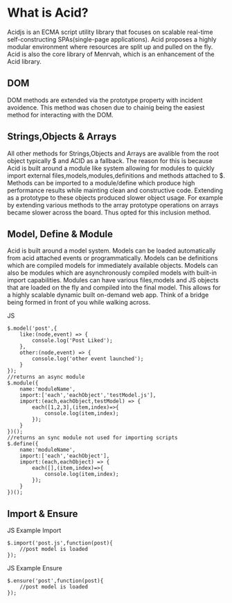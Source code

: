 What is Acid?
=======
Acidjs is an ECMA script utility library that focuses on scalable real-time self-constructing SPAs(single-page applications). Acid proposes a highly modular environment where resources are split up and pulled on the fly. Acid is also the core library of Menrvah, which is an enhancement of the Acid library.

DOM
-----------------------
DOM methods are extended via the prototype property with incident avoidence. This method was chosen due to chainig being the easiest method for interacting with the DOM.

Strings,Objects & Arrays
-----------------------
All other methods for Strings,Objects and Arrays are avalible from the root object typically $ and ACID as a fallback. The reason for this is because Acid is built around a module like system allowing for modules to quickly import external files,models,modules,definitions and methods attached to $. Methods can be imported to a module/define which produce high performance results while mainting clean and constructive code. Extending as a prototype to these objects produced slower object usage. For example by extending various methods to the array prototype operations on arrays became slower across the board. Thus opted for this inclusion method.

Model, Define & Module
-----------------------

Acid is built around a model system. Models can be loaded automatically from acid attached events or programmatically. Models can be definitions which are compiled models for immediately available objects. Models can also be modules which are asynchronously compiled models with built-in import capabilities. Modules can have various files,models and JS objects that are loaded on the fly and compiled into the final model. This allows for a highly scalable dynamic built on-demand web app. Think of a bridge being formed in front of you while walking across. 

JS

    $.model('post',{
    	like:(node,event) => {
    		console.log('Post Liked');
    	},
    	other:(node,event) => {
    		console.log('other event launched');
    	}
    });
    //returns an async module
    $.module({
    	name:'moduleName',
    	import:['each','eachObject','testModel.js'],
    	import:(each,eachObject,testModel) => {
    		each([1,2,3],(item,index)=>{
    			console.log(item,index);
    		});
    	}
    })();
    //returns an sync module not used for importing scripts
    $.define({
    	name:'moduleName',
    	import:['each','eachObject'],
    	import:(each,eachObject) => {
    		each([],(item,index)=>{
    			console.log(item,index);
    		});
    	}
    })();


Import & Ensure
-----------------------
JS Example Import

    $.import('post.js',function(post){
		//post model is loaded
	});
	
JS Example Ensure

    $.ensure('post',function(post){
		//post model is loaded
	});


